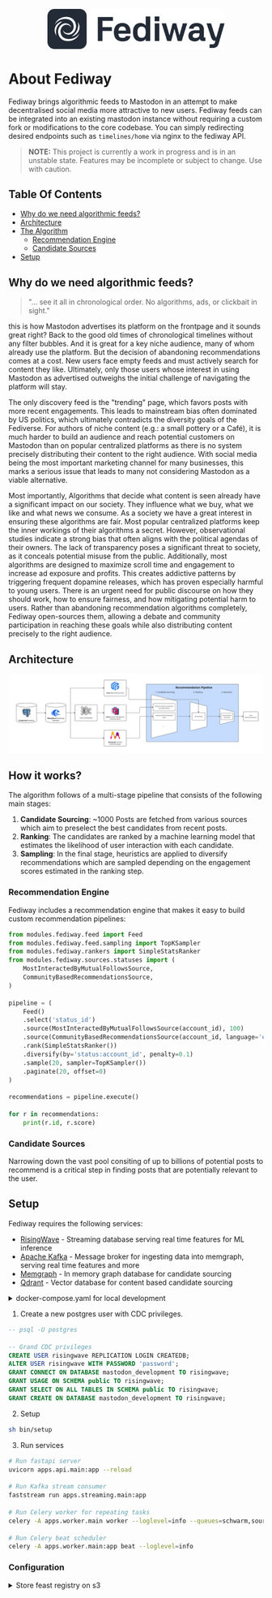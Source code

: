 <p align="center">
    <img width="350px" style="max-width:100%;" src="logo.png">
</p>

# About Fediway

Fediway brings algorithmic feeds to Mastodon in an attempt to make decentralised social media more attractive to new users. Fediway feeds can be integrated into an existing mastodon instance without requiring a custom fork or modifications to the core codebase. You can simply redirecting desired endpoints such as `timelines/home` via nginx to the fediway API.

> **NOTE:** This project is currently a work in progress and is in an unstable state. Features may be incomplete or subject to change. Use with caution.

## Table Of Contents

- [Why do we need algorithmic feeds?](#why)
- [Architecture](#architecture)
- [The Algorithm](#how_it_works)
    - [Recommendation Engine](#engine)
    - [Candidate Sources](#sources)
- [Setup](#setup)

<a name="architecture"></a>

## Why do we need algorithmic feeds?

> "... see it all in chronological order. No algorithms, ads, or clickbait in sight."

this is how Mastodon advertises its platform on the frontpage and it sounds great right? Back to the good old times of chronological timelines without any filter bubbles. And it is great for a key niche audience, many of whom already use the platform. But the decision of abandoning recommendations comes at a cost. New users face empty feeds and must actively search for content they like. Ultimately, only those users whose interest in using Mastodon as advertised outweighs the initial challenge of navigating the platform will stay. 

The only discovery feed is the "trending" page, which favors posts with more recent engagements. This leads to mainstream bias often dominated by US politics, which ultimately contradicts the diversity goals of the Fediverse. For authors of niche content (e.g.: a small pottery or a Café), it is much harder to build an audience and reach potential customers on Mastodon than on popular centralized platforms as there is no system precisely distributing their content to the right audience. With social media being the most important marketing channel for many businesses, this marks a serious issue that leads to many not considering Mastodon as a viable alternative.

Most importantly, Algorithms that decide what content is seen already have a significant impact on our society. They influence what we buy, what we like and what news we consume. As a society we have a great interest in ensuring these algorithms are fair. Most popular centralized platforms keep the inner workings of their algorithms a secret. However, observational studies indicate a strong bias that often aligns with the political agendas of their owners. The lack of transparency poses a significant threat to society, as it conceals potential misuse from the public. Additionally, most algorithms are designed to maximize scroll time and engagement to increase ad exposure and profits. This creates addictive patterns by triggering frequent dopamine releases, which has proven especially harmful to young users. There is an urgent need for public discourse on how they should work, how to ensure fairness, and how mitigating potential harm to users. Rather than abandoning recommendation algorithms completely, Fediway open-sources them, allowing a debate and community participation in reaching these goals while also distributing content precisely to the right audience.

<a name="architecture"></a>

## Architecture

![Fediway Architecture](architecture.jpg "Fediway Architecture")

<a name="how_it_works"></a>

## How it works?

The algorithm follows of a multi-stage pipeline that consists of the following main stages:

1. **Candidate Sourcing**: ~1000 Posts are fetched from various sources which aim to preselect the best candidates from recent posts.
2. **Ranking**: The candidates are ranked by a machine learning model that estimates the likelihood of user interaction with each candidate.
3. **Sampling**: In the final stage, heuristics are applied to diversify recommendations which are sampled depending on the engagement scores estimated in the ranking step.

<a name="engine"></a>

### Recommendation Engine

Fediway includes a recommendation engine that makes it easy to build custom recommendation pipelines:

```py
from modules.fediway.feed import Feed
from modules.fediway.feed.sampling import TopKSampler
from modules.fediway.rankers import SimpleStatsRanker
from modules.fediway.sources.statuses import (
    MostInteractedByMutualFollowsSource,
    CommunityBasedRecommendationsSource,
)

pipeline = (
    Feed()
    .select('status_id')
    .source(MostInteractedByMutualFollowsSource(account_id), 100)
    .source(CommunityBasedRecommendationsSource(account_id, language='en'), 100)
    .rank(SimpleStatsRanker())
    .diversify(by='status:account_id', penalty=0.1)
    .sample(20, sampler=TopKSampler())
    .paginate(20, offset=0)
)

recommendations = pipeline.execute()

for r in recommendations:
    print(r.id, r.score)
```

<a name="sources"></a>

### Candidate Sources

Narrowing down the vast pool consiting of up to billions of potential posts to recommend is a critical step in finding posts that are potentially relevant to the user.

<a name="setup"></a>

## Setup

Fediway requires the following services:

- [RisingWave](https://risingwave.com/) - Streaming database serving real time features for ML inference
- [Apache Kafka](https://kafka.apache.org/) - Message broker for ingesting data into memgraph, serving real time features and more
- [Memgraph](https://memgraph.com/) - In memory graph database for candidate sourcing
- [Qdrant](https://qdrant.tech/) - Vector database for content based candidate sourcing

<details>

<summary>docker-compose.yaml for local development</summary>

```sh
version: '3.8'

services:
  memgraph:
    image: memgraph/memgraph-mage:3.1.1-memgraph-3.1.1
    ports:
      - "7687:7687"

  qdrant:
    image: qdrant/qdrant:latest
    ports:
      - "6333:6333" # HTTP API
      - "6334:6334" # gRPC API
    healthcheck:
      test: ["CMD", "curl", "--fail", "http://localhost:6333/health"]
      interval: 30s
      timeout: 10s
      retries: 3

  postgres:
    image: postgres:16
    shm_size: 256mb
    environment:
      - POSTGRES_USER=mastodon
      - POSTGRES_PASSWORD=password
      - POSTGRES_DB=mastodon_development
    command: 
      - "postgres"
      - "-c"
      - "wal_level=logical"
    volumes:
      - ./../postgres16:/var/lib/postgresql/data
    ports:
      - "5432:5432"
    networks:
      - app_network
    healthcheck:
      test: ["CMD-SHELL", "pg_isready -U mastodon -d mastodon_development"]
      interval: 5s
      timeout: 5s
      retries: 5

  zookeeper:
    image: confluentinc/cp-zookeeper:latest
    environment:
      ZOOKEEPER_CLIENT_PORT: 2181
    networks:
      - app_network

  kafka:
    image: confluentinc/cp-kafka:latest
    depends_on:
      - zookeeper
    environment:
      KAFKA_BROKER_ID: 1
      KAFKA_OFFSETS_TOPIC_REPLICATION_FACTOR: 1
      KAFKA_ZOOKEEPER_CONNECT: zookeeper:2181
      KAFKA_ADVERTISED_LISTENERS: PLAINTEXT://kafka:9092,PLAINTEXT_HOST://localhost:29092
      KAFKA_LISTENER_SECURITY_PROTOCOL_MAP: PLAINTEXT:PLAINTEXT,PLAINTEXT_HOST:PLAINTEXT
    ports:
      - "9092:9092"
      - "29092:29092"
    networks:
      - app_network

  risingwave:
    image: risingwavelabs/risingwave:latest
    depends_on:
      postgres:
        condition: service_healthy
    ports:
      - "4566:4566"
      - "5691:5691"
    networks:
      - app_network
    healthcheck:
      test: ["CMD", "curl", "-f", "http://localhost:5691/metrics"]
      interval: 5s
      timeout: 5s
      retries: 5

networks:
  app_network:
    driver: bridge
```

</details>

1. Create a new postgres user with CDC privileges.

```sql
-- psql -U postgres

-- Grand CDC privileges
CREATE USER risingwave REPLICATION LOGIN CREATEDB;
ALTER USER risingwave WITH PASSWORD 'password';
GRANT CONNECT ON DATABASE mastodon_development TO risingwave;
GRANT USAGE ON SCHEMA public TO risingwave;
GRANT SELECT ON ALL TABLES IN SCHEMA public TO risingwave;
GRANT CREATE ON DATABASE mastodon_development TO risingwave;
```

2. Setup

```sh
sh bin/setup
```

3. Run services

```sh
# Run fastapi server
uvicorn apps.api.main:app --reload

# Run Kafka stream consumer
faststream run apps.streaming.main:app

# Run Celery worker for repeating tasks
celery -A apps.worker.main worker --loglevel=info --queues=schwarm,sources

# Run Celery beat scheduler
celery -A apps.worker.main:app beat --loglevel=info
```

### Configuration

<details>

<summary>Store feast registry on s3</summary>

```sh
# 1. add variable to .env file
FEAST_REGISTRY=s3://my-bucket/registry.db

# 2. export the following variables
export FEAST_S3_ENDPOINT_URL="https://fsn1.your-objectstorage.com"
export AWS_ACCESS_KEY_ID="YOUR_S3_ACCESS_KEY"
export AWS_SECRET_ACCESS_KEY="YOUR_S3_SECRET_KEY"

# 3. apply
python feedctl feast apply
```

</details>
